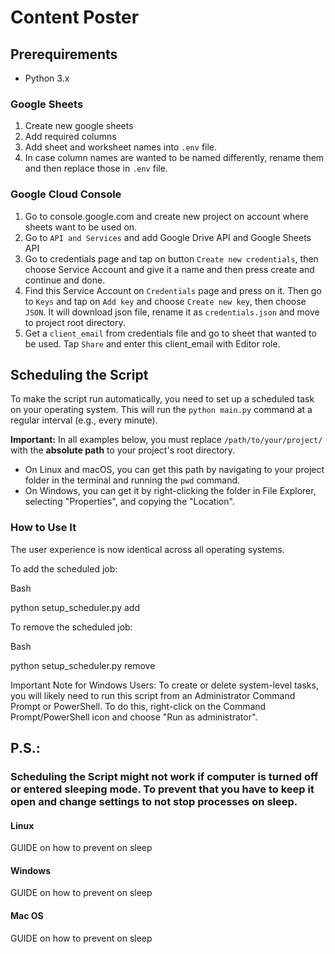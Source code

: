 # Content Poster

## Prerequirements

- Python 3.x

### Google Sheets 
1. Create new google sheets
2. Add required columns
3. Add sheet and worksheet names into `.env` file.
4. In case column names are wanted to be named differently, rename them and then replace those in `.env` file. 

### Google Cloud Console
1. Go to console.google.com and create new project on account where sheets want to be used on.
2. Go to `API and Services` and add Google Drive API and Google Sheets API
3. Go to credentials page and tap on button `Create new credentials`, then choose Service Account and give it a name and then press create and continue and done.
4. Find this Service Account on `Credentials` page and press on it. Then go to `Keys` and tap on `Add key` and choose `Create new key`, then choose `JSON`. It will download json file, rename it as `credentials.json` and move to project root directory.
5. Get a `client_email` from credentials file and go to sheet that wanted to be used. Tap `Share` and enter this client_email with Editor role.



## Scheduling the Script

To make the script run automatically, you need to set up a scheduled task on your operating system. This will run the `python main.py` command at a regular interval (e.g., every minute).

**Important:** In all examples below, you must replace `/path/to/your/project/` with the **absolute path** to your project's root directory.

  * On Linux and macOS, you can get this path by navigating to your project folder in the terminal and running the `pwd` command.
  * On Windows, you can get it by right-clicking the folder in File Explorer, selecting "Properties", and copying the "Location".
### How to Use It

The user experience is now identical across all operating systems.

To add the scheduled job:

Bash

python setup_scheduler.py add

To remove the scheduled job:

Bash

python setup_scheduler.py remove

Important Note for Windows Users:
To create or delete system-level tasks, you will likely need to run this script from an Administrator Command Prompt or PowerShell. To do this, right-click on the Command Prompt/PowerShell icon and choose "Run as administrator".


## P.S.:
### Scheduling the Script might not work if computer is turned off or entered sleeping mode. To prevent that you have to keep it open and change settings to not stop processes on sleep.
#### Linux
  GUIDE on how to prevent on sleep
#### Windows
  GUIDE on how to prevent on sleep
#### Mac OS
  GUIDE on how to prevent on sleep

